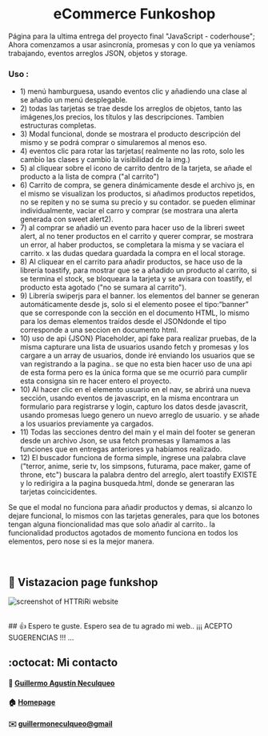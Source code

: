 <div>
    <h1 align="center">eCommerce Funkoshop</h1>
    <p> Página para la ultima entrega del proyecto final "JavaScript - coderhouse"; Ahora comenzamos a usar asincronía, promesas y con lo que ya veníamos trabajando, eventos arreglos JSON, objetos y storage.</p>
    <h3>Uso :</h3>
    <ul>
    <li>1) menú hamburguesa, usando eventos clic y añadiendo una clase al <nav> se añadio un menú desplegable.</li>
    <li>2) todas las tarjetas se trae desde los arreglos de objetos, tanto las imágenes,los precios, los títulos y las descripciones. Tambien estructuras completas.</li>
    <li>3) Modal funcional, donde se mostrara el producto descripción del mismo y se podrá comprar o simularemos al menos eso. </li>
    <li>4) eventos clic para rotar las tarjetas( realmente no las roto, solo les cambio las clases y cambio la visibilidad de la img.)</li>
    <li>5) al cliquear sobre el icono de carrito dentro de la tarjeta, se añade el producto a la lista de compra ("al carrito")</li>
    <li>6) Carrito de compra, se genera dinámicamente desde el archivo js, en el mismo se visualizan los productos, si añadimos productos repetidos, no se repiten y no se suma su precio y su contador. se pueden eliminar individualmente, vaciar el carro y comprar (se mostrara una alerta generada con sweet alert2).</li>
    <li>7) al comprar se añadió un evento para hacer uso de la libreri sweet alert, al no tener productos en el carrito y querer comprar, se mostrara un error, al haber productos, se completara la misma y se vaciara el carrito. x las dudas quedara guardada la compra en el local storage.</li>
    <li>8) Al cliquear en el carrito para añadir productos, se hace uso de la librería toastify, para mostrar que se a añadido un producto al carrito, si se termina el stock, se bloqueara la tarjeta y se avisara con toastify, el producto esta agotado ("no se sumara al carrito").</li>
    <li>9) Librería swiperjs para el banner. los elementos del banner se generan automáticamente desde js, solo si el elemento posee el tipo:“banner” que se corresponde con la sección en el documento HTML, lo mismo para los demas elementos traídos desde el JSONdonde el tipo corresponde a una seccion en documento html.</li>
    <li>10) uso de api {JSON} Placeholder, api fake para realizar pruebas, de la misma capturare una lista de usuarios usando fetch y promesas y los cargare a un array de usuarios, donde iré enviando los usuarios que se van registrando a la pagina.. se que no esta bien hacer uso de una api de esta forma pero es la única forma que se me ocurrió para cumplir esta consigna sin re hacer entero el proyecto.</li>
    <li>10) Al hacer clic en el elemento usuario en el nav, se abrirá una nueva sección, usando eventos de javascript, en la misma encontrara un formulario para registrarse y login, capturo los datos desde javascrit, usando promesas luego genero un nuevo arreglo de usuario. y se añade a los usuarios previamente ya cargados.</li>
    <li>11) Todas las secciones dentro del main y el main del footer se generan desde un archivo Json, se usa fetch promesas y llamamos a las funciones que en entregas anteriores ya habíamos realizado.</li>
    <li>12) El buscador funciona de forma simple, ingrese una palabra clave ("terror, anime, serie tv, los simpsons, futurama, pace maker, game of throne, etc") buscara la palabra dentro del arreglo, alert toastify EXISTE y lo redirigira a la pagina busqueda.html, donde se generaran las tarjetas coincicidentes.</li>
    </ul>
<div>
<p>Se que el modal no funciona para añadir productos y demas, si alcanzo lo dejare funcional, lo mismos con las tarjetas generales, para que los botones tengan alguna fioncionalidad mas que solo añadir al carrito.. la funcionalidad productos agotados de momento funciona en todos los elementos, pero nose si es la mejor manera.</p>
<br>

## :pushpin: Vistazacion page funkshop
![screenshot of HTTRiRi website](https://res.cloudinary.com/dpiwmbsog/image/upload/v1670550414/imgs/Captura_desde_2022-12-08_04-14-27_c3c7ch.png)

<br>
## 👍 Espero te guste. 
Espero sea de tu agrado mi web.. ¡¡¡ ACEPTO SUGERENCIAS !!! ...
<br>

## :octocat: Mi contacto
#### :bust_in_silhouette: [Guillermo Agustín Neculqueo](@guillenec)
#### :house: [Homepage](https://procedilinux.netlify.app/index.html)	

#### :envelope: [guillermoneculqueo@gmail](guillermoneculqueo@gmail.com)